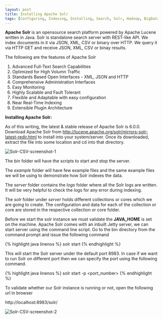 ```yaml
---
layout: post
title: Installing Apache Solr
tags: [Configuring, Indexing, Installing, Search, Solr, Hadoop, BigData]
---
```


<strong>Apache Solr</strong> is an opensource search platform powered by Apache Lucene written in Java. Solr is standalone search server with REST-like API. We index documents in it via JSON, XML, CSV or binary over HTTP. We query it via HTTP GET and receive JSON, XML, CSV or binay results.

The following are the features of Apache Solr

1. Advanced Full-Text Search Capabilities
2. Optimized for High Volumn Traffic
3. Standards Based Open Interfaces - XML, JSON and HTTP
4. Comprehensive Administration Interfaces
5. Easy Monitoring
6. Highly Scalable and Fault Tolerant
7. Flexible and Adaptable with easy configuration
8. Near Real-Time Indexing
9. Extensible Plugin Architecture

<strong>Installing Apache Solr:</strong>

As of this writing, the latest & stable release of Apache Solr is 6.0.0. Download Apache Solr from http://lucene.apache.org/solr/mirrors-solr-latest-redir.html to install into your system/server. Once its downloaded, extract the file into some location and cd into that directory.

<img src="https://khodeprasad.files.wordpress.com/2016/05/solr-csv-screenshot-1.png" alt="Solr-CSV-screenshot-1" />

The <em>bin</em> folder will have the scripts to start and stop the server.

The <em>example</em> folder will have few example files and the same example files we will be using to demonstrate how Solr indexes the data.

The <em>server</em> folder contains the <em>logs</em> folder where all the Solr logs are written. It will be very helpful to check the logs for any error during indexing.

The <em>solr</em> folder under <em>server</em> holds different collections or cores which we are going to create. The configuration and data for each of the collection or core are stored in the respective collection or core folder.

Before we start the solr instance we must validate the <strong>JAVA_HOME</strong> is set on the machine. Apache Solr comes with an inbuilt Jetty server, we can start server using the command line script. Go to the bin directory from the command prompt and issue the following command

{% highlight java linenos %}
solr start
{% endhighlight %}

This will start the Solr server under the default port 8983. In case if we want to run Solr on different port then we can specify the port using the following command.

{% highlight java linenos %}
solr start -p &lt;port_number&gt;
{% endhighlight %}

To validate whether our Solr instance is running or not, open the following url in browser

http://localhost:8983/solr/

<img src="https://khodeprasad.files.wordpress.com/2016/05/solr-csv-screenshot-2.png" alt="Solr-CSV-screenshot-2" />

